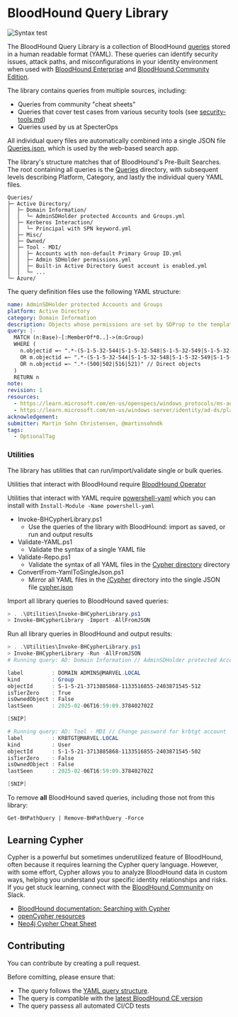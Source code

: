 # BloodHound Query Library 
![Syntax test](https://github.com/SpecterOps/BloodHoundQueryLibrary/actions/workflows/syntax.yml/badge.svg)

The BloodHound Query Library is a collection of BloodHound [queries](https://support.bloodhoundenterprise.io/hc/en-us/articles/16721164740251) stored in a human readable format (YAML). These queries can identify security issues, attack paths, and misconfigurations in your identity environment when used with [BloodHound Enterprise](https://specterops.io/bloodhound-overview/) and [BloodHound Community Edition](https://github.com/SpecterOps/BloodHound).


The library contains queries from multiple sources, including:
- Queries from community "cheat sheets"
- Queries that cover test cases from various security tools (see [security-tools.md](security-tools.md))
- Queries used by us at SpecterOps

All individual query files are automatically combined into a single JSON file [Queries.json](/Queries.json), which is used by the web-based search app.

The library's structure matches that of BloodHound's Pre-Built Searches. The root containing all queries is the [Queries](/Queries) directory, with subsequent levels describing Platform, Category, and lastly the individual query YAML files.

```
Queries/
├─ Active Directory/
│  ├─ Domain Information/
│  │  └─ AdminSDHolder protected Accounts and Groups.yml
│  ├─ Kerberos Interaction/
│  │  └─ Principal with SPN keyword.yml
│  ├─ Misc/
│  ├─ Owned/
│  ├─ Tool - MDI/
│  │  ├─ Accounts with non-default Primary Group ID.yml
│  │  ├─ Admin SDHolder permissions.yml
│  │  ├─ Built-in Active Directory Guest account is enabled.yml
│  │  └─ ...
└─ Azure/
```

The query definition files use the following YAML structure:

```yaml
name: AdminSDHolder protected Accounts and Groups
platform: Active Directory
category: Domain Information
description: Objects whose permissions are set by SDProp to the template AdminSDHolder object as per MS-ADTS 3.1.1.6.1.2 Protected Objects. Does not exclude objects if specified in dSHeuristics dwAdminSDExMask
query: |-
  MATCH (n:Base)-[:MemberOf*0..]->(m:Group)
  WHERE (
    n.objectid =~ ".*-(S-1-5-32-544|S-1-5-32-548|S-1-5-32-549|S-1-5-32-550|S-1-5-32-551|S-1-5-32-552|518|512|519)" // Groups
    OR m.objectid =~ ".*-(S-1-5-32-544|S-1-5-32-548|S-1-5-32-549|S-1-5-32-550|S-1-5-32-551|S-1-5-32-552|518|512|519)" // Members of groups
    OR n.objectid =~ ".*-(500|502|516|521)" // Direct objects
  )
  RETURN n
note: 
revision: 1
resources:
  - https://learn.microsoft.com/en-us/openspecs/windows_protocols/ms-adts/a0d0b4fa-2895-4c64-b182-ba64ad0f84b8
  - https://learn.microsoft.com/en-us/windows-server/identity/ad-ds/plan/security-best-practices/appendix-c--protected-accounts-and-groups-in-active-directory
acknowledgement: 
submitter: Martin Sohn Christensen, @martinsohndk
tags:
  - OptionalTag
```

### Utilities
The library has utilities that can run/import/validate single or bulk queries.

Utilities that interact with BloodHound require [BloodHound Operator](https://github.com/SadProcessor/BloodHoundOperator)

Utilities that interact with YAML require [powershell-yaml](https://www.powershellgallery.com/packages/powershell-yaml) which you can install with `Install-Module -Name powershell-yaml`

- Invoke-BHCypherLibrary.ps1
  - Use the queries of the library with BloodHound: import as saved, or run and output results
- Validate-YAML.ps1
  - Validate the syntax of a single YAML file
- Validate-Repo.ps1
  - Validate the syntax of all YAML files in the [Cypher directory](/Cypher) directory
- ConvertFrom-YamlToSingleJson.ps1
  - Mirror all YAML files in the [/Cypher](/Cypher) directory into the single JSON file [cypher.json](/cypher.json)

Import all library queries to BloodHound saved queries:
```PowerShell
> . .\Utilities\Invoke-BHCypherLibrary.ps1
> Invoke-BHCypherLibrary -Import -AllFromJSON
```

Run all library queries in BloodHound and output results:
```PowerShell
> . .\Utilities\Invoke-BHCypherLibrary.ps1
> Invoke-BHCypherLibrary -Run -AllFromJSON
# Running query: AD: Domain Information // AdminSDHolder protected Accounts and Groups

label         : DOMAIN ADMINS@MARVEL.LOCAL
kind          : Group
objectId      : S-1-5-21-3713885868-1133516855-2403871545-512
isTierZero    : True
isOwnedObject : False
lastSeen      : 2025-02-06T16:59:09.378402702Z

[SNIP]

# Running query: AD: Tool - MDI // Change password for krbtgt account
label         : KRBTGT@MARVEL.LOCAL
kind          : User
objectId      : S-1-5-21-3713885868-1133516855-2403871545-502
isTierZero    : False
isOwnedObject : False
lastSeen      : 2025-02-06T16:59:09.378402702Z

[SNIP]
```

To remove **all** BloodHound saved queries, including those not from this library:
```
Get-BHPathQuery | Remove-BHPathQuery -Force
```

## Learning Cypher
Cypher is a powerful but sometimes underutilized feature of BloodHound, often because it requires learning the Cypher query language. However, with some effort, Cypher allows you to analyze BloodHound data in custom ways, helping you understand your specific identity relationships and risks. If you get stuck learning, connect with the [BloodHound Community](https://support.bloodhoundenterprise.io/hc/en-us/articles/16730536907547) on Slack.

- [BloodHound documentation: Searching with Cypher](https://support.bloodhoundenterprise.io/hc/en-us/articles/16721164740251)
- [openCypher resources](https://opencypher.org/resources/)
- [Neo4j Cypher Cheat Sheet](https://opencypher.org/resources/)

## Contributing

You can contribute by creating a pull request.

Before comitting, please ensure that:
- The query follows the [YAML query structure](docs/query-structure.yml).
- The query is compatible with the [latest BloodHound CE version](https://github.com/SpecterOps/BloodHound)
- The query passess all automated CI/CD tests

